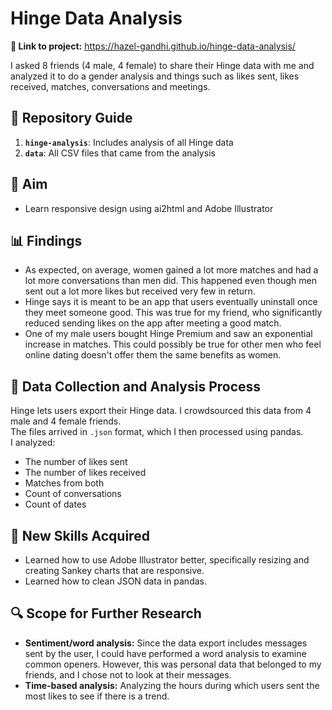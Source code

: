 # Hinge Data Analysis

**🔗 Link to project:**  https://hazel-gandhi.github.io/hinge-data-analysis/

I asked 8 friends (4 male, 4 female) to share their Hinge data with me and analyzed it to do a gender analysis and things such as likes sent, likes received, matches, conversations and meetings.

## 📂 Repository Guide
1. **`hinge-analysis`**: Includes analysis of all Hinge data  
2. **`data`**: All CSV files that came from the analysis  

## 🎯 Aim
- Learn responsive design using ai2html and Adobe Illustrator  

## 📊 Findings
- As expected, on average, women gained a lot more matches and had a lot more conversations than men did. This happened even though men sent out a lot more likes but received very few in return.  
- Hinge says it is meant to be an app that users eventually uninstall once they meet someone good. This was true for my friend, who significantly reduced sending likes on the app after meeting a good match.  
- One of my male users bought Hinge Premium and saw an exponential increase in matches. This could possibly be true for other men who feel online dating doesn't offer them the same benefits as women.  

## 📝 Data Collection and Analysis Process
Hinge lets users export their Hinge data. I crowdsourced this data from 4 male and 4 female friends.  
The files arrived in `.json` format, which I then processed using pandas.  
I analyzed:
- The number of likes sent  
- The number of likes received  
- Matches from both  
- Count of conversations  
- Count of dates  

## 🎨 New Skills Acquired
- Learned how to use Adobe Illustrator better, specifically resizing and creating Sankey charts that are responsive.  
- Learned how to clean JSON data in pandas.  

## 🔍 Scope for Further Research
- **Sentiment/word analysis:** Since the data export includes messages sent by the user, I could have performed a word analysis to examine common openers. However, this was personal data that belonged to my friends, and I chose not to look at their messages.  
- **Time-based analysis:** Analyzing the hours during which users sent the most likes to see if there is a trend.  
